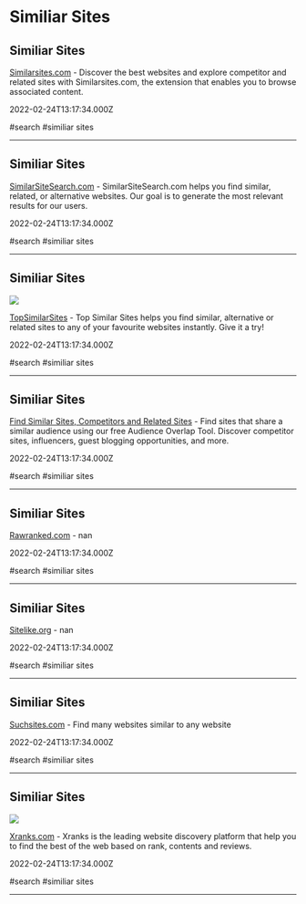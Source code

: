 # Similiar Sites

## Similiar Sites

[Similarsites.com](https://similarsites.com) - Discover the best websites and explore competitor and related sites with Similarsites.com, the extension that enables you to browse associated content.

2022-02-24T13:17:34.000Z

#search #similiar sites

---

## Similiar Sites

[SimilarSiteSearch.com](https://www.similarsitesearch.com) - SimilarSiteSearch.com helps you find similar, related, or alternative websites. Our goal is to generate the most relevant results for our users.

2022-02-24T13:17:34.000Z

#search #similiar sites

---

## Similiar Sites

![](https://www.topsimilarsites.com/images/fb.png)

[TopSimilarSites](https://www.topsimilarsites.com) - Top Similar Sites helps you find similar, alternative or related sites to any of your favourite websites instantly. Give it a try!

2022-02-24T13:17:34.000Z

#search #similiar sites

---

## Similiar Sites

[Find Similar Sites, Competitors and Related Sites](https://www.alexa.com/find-similar-sites) - Find sites that share a similar audience using our free Audience Overlap Tool. Discover competitor sites, influencers, guest blogging opportunities, and more.

2022-02-24T13:17:34.000Z

#search #similiar sites

---

## Similiar Sites

[Rawranked.com](https://rawranked.com) - nan

2022-02-24T13:17:34.000Z

#search #similiar sites

---

## Similiar Sites

[Sitelike.org](https://www.sitelike.org) - nan

2022-02-24T13:17:34.000Z

#search #similiar sites

---

## Similiar Sites

[Suchsites.com](https://suchsites.com) - Find many websites similar to any website

2022-02-24T13:17:34.000Z

#search #similiar sites

---

## Similiar Sites

![](https://xranks.com/static/assets2/img/technologies.jpg)

[Xranks.com](https://xranks.com) - Xranks is the leading website discovery platform that help you to find the best of the web based on rank, contents and reviews.

2022-02-24T13:17:34.000Z

#search #similiar sites

---
